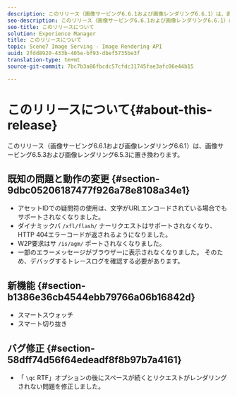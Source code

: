 ```yaml
---
description: このリリース（画像サービング6.6.1および画像レンダリング6.6.1）は、画像サービング6.5.3および画像レンダリング6.5.3に置き換わります。
seo-description: このリリース（画像サービング6.6.1および画像レンダリング6.6.1）は、画像サービング6.5.3および画像レンダリング6.5.3に置き換わります。
seo-title: このリリースについて
solution: Experience Manager
title: このリリースについて
topic: Scene7 Image Serving - Image Rendering API
uuid: 2fdd8920-433b-405e-bf93-dbef5735be3f
translation-type: tm+mt
source-git-commit: 7bc7b3a86fbcdc57cfdc31745fae3afc06e44b15

---
```



# このリリースについて{#about-this-release}

このリリース（画像サービング6.6.1および画像レンダリング6.6.1）は、画像サービング6.5.3および画像レンダリング6.5.3に置き換わります。

## 既知の問題と動作の変更 {#section-9dbc05206187477f926a78e8108a34e1}

* アセットIDでの疑問符の使用は、文字がURLエンコードされている場合でもサポートされなくなりました。
* ダイナミックバ `/xfl/flash/` ナーリクエストはサポートされなくなり、HTTP 404エラーコードが返されるようになりました。
* W2P要求はサ `/is/agm/` ポートされなくなりました。
* 一部のエラーメッセージがブラウザーに表示されなくなりました。 そのため、デバッグするトレースログを確認する必要があります。

## 新機能 {#section-b1386e36cb4544ebb79766a06b16842d}

* スマートスウォッチ
* スマート切り抜き

## バグ修正 {#section-58dff74d56f64edeadf8f8b97b7a4161}

* 「 `\qc` RTF」オプションの後にスペースが続くとリクエストがレンダリングされない問題を修正しました。

